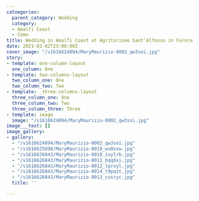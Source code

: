 ```yaml
---
catoegories:
  parent_category: Wedding
  category:
  - Amalfi Coast
  - Como
title: Wedding in Amalfi Coast at Agriturismo Sant’Alfonso in Furore
date: 2021-03-02T23:00:00Z
cover_image: "/v1616624094/MaryMaurizio-0002_qw3soi.jpg"
story:
- template: one-column-layout
  one_column: One
- template: two-columns-layout
  two_column_one: One
  two_column_two: Two
- template: _three-columns-layout
  three_column_one: One
  three_column_two: Two
  three_column_three: Three
- template: image
  image: "/v1616624094/MaryMaurizio-0002_qw3soi.jpg"
image___text: []
image_gallery:
- gallery:
  - "/v1616624094/MaryMaurizio-0002_qw3soi.jpg"
  - "/v1616625898/MaryMaurizio-0019_wv0sxw.jpg"
  - "/v1616626843/MaryMaurizio-0010_iuylrb.jpg"
  - "/v1616626843/MaryMaurizio-0011_bqq8xi.jpg"
  - "/v1616626843/MaryMaurizio-0012_tproyl.jpg"
  - "/v1616626843/MaryMaurizio-0014_t9pqst.jpg"
  - "/v1616626843/MaryMaurizio-0013_cusryc.jpg"
  title: ''

---
```

